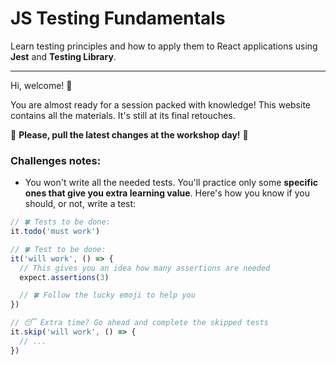 # JS Testing Fundamentals

<p class="light">Learn testing principles and how to apply them to React applications using <b>Jest</b> and <b>Testing Library</b>.</p>

---

Hi, welcome! 👋

You are almost ready for a session packed with knowledge! This website contains all the materials. It's still at its final retouches.

🚧 **Please, pull the latest changes at the workshop day!** 🚧

<!--
Access [JS Testing slides](TODO-LINK) for a theoric complement to this learning journey.

We'll talk and practice the following topics:
-->

### Challenges notes:

- You won't write all the needed tests. You'll practice only some **specific ones that give you extra learning value**. Here's how you know if you should, or not, write a test:

```js
// 🍀 Tests to be done:
it.todo('must work')

// 🍀 Test to be done:
it('will work', () => {
  // This gives you an idea how many assertions are needed
  expect.assertions(3)

  // 🍀 Follow the lucky emoji to help you
})

// 😴 Extra time? Go ahead and complete the skipped tests
it.skip('will work', () => {
  // ...
})
```
